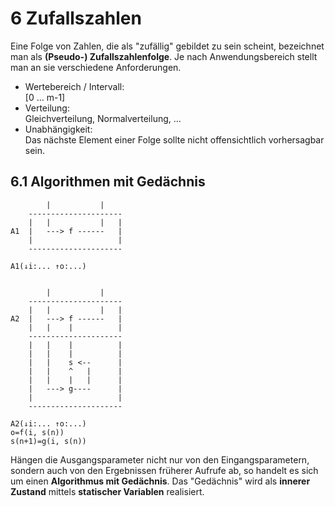 6 Zufallszahlen
===============

Eine Folge von Zahlen, die als "zufällig" gebildet zu sein scheint, bezeichnet man als **(Pseudo-) Zufallszahlenfolge**. Je nach Anwendungsbereich stellt man an sie verschiedene Anforderungen.

- Wertebereich / Intervall:  
[0 ... m-1]
- Verteilung:  
Gleichverteilung, Normalverteilung, ...
- Unabhängigkeit:  
Das nächste Element einer Folge sollte nicht offensichtlich vorhersagbar sein.

6.1 Algorithmen mit Gedächnis
-----------------------------

            |           |
        ---------------------
        |   |           |   | 
    A1  |   ---> f ------   |
        |                   |
        ---------------------
        
    A1(↓i:... ↑o:...)
    
    
            |           |
        ---------------------
        |   |           |   | 
    A2  |   ---> f ------   |
        |   |    |          |
        ---------------------
        |   |    |          |
        |   |    |          |
        |   |    s <--      |
        |   |    ^   |      |
        |   |    |   |      |
        |   ---> g----      |
        |                   |
        ---------------------
        
    A2(↓i:... ↑o:...)
    o=f(i, s(n))
    s(n+1)=g(i, s(n))
        
Hängen die Ausgangsparameter nicht nur von den Eingangsparametern, sondern auch von den Ergebnissen früherer Aufrufe ab, so handelt es sich um einen **Algorithmus mit Gedächnis**. Das "Gedächnis" wird als **innerer Zustand** mittels **statischer Variablen** realisiert.